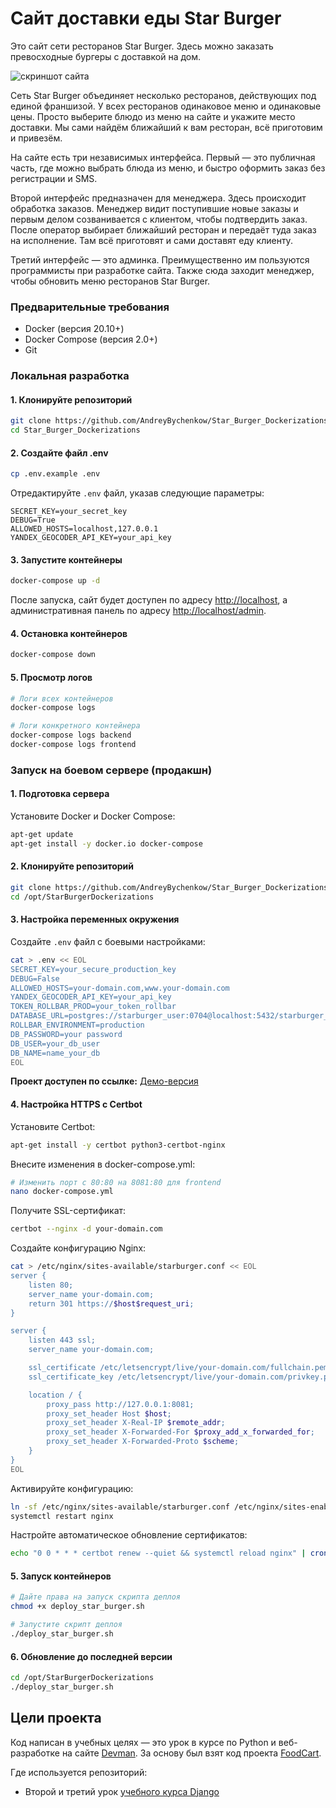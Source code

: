 # Сайт доставки еды Star Burger

Это сайт сети ресторанов Star Burger. Здесь можно заказать превосходные бургеры с доставкой на дом.

![скриншот сайта](https://dvmn.org/filer/canonical/1594651635/686/)

Сеть Star Burger объединяет несколько ресторанов, действующих под единой франшизой. У всех ресторанов одинаковое меню и одинаковые цены. Просто выберите блюдо из меню на сайте и укажите место доставки. Мы сами найдём ближайший к вам ресторан, всё приготовим и привезём.

На сайте есть три независимых интерфейса. Первый — это публичная часть, где можно выбрать блюда из меню, и быстро оформить заказ без регистрации и SMS.

Второй интерфейс предназначен для менеджера. Здесь происходит обработка заказов. Менеджер видит поступившие новые заказы и первым делом созванивается с клиентом, чтобы подтвердить заказ. После оператор выбирает ближайший ресторан и передаёт туда заказ на исполнение. Там всё приготовят и сами доставят еду клиенту.

Третий интерфейс — это админка. Преимущественно им пользуются программисты при разработке сайта. Также сюда заходит менеджер, чтобы обновить меню ресторанов Star Burger.



### Предварительные требования
- Docker (версия 20.10+)
- Docker Compose (версия 2.0+)
- Git

### Локальная разработка

#### 1. Клонируйте репозиторий
```bash
git clone https://github.com/AndreyBychenkow/Star_Burger_Dockerizations.git
cd Star_Burger_Dockerizations
```

#### 2. Создайте файл .env
```bash
cp .env.example .env
```

Отредактируйте `.env` файл, указав следующие параметры:
```
SECRET_KEY=your_secret_key
DEBUG=True
ALLOWED_HOSTS=localhost,127.0.0.1
YANDEX_GEOCODER_API_KEY=your_api_key
```

#### 3. Запустите контейнеры
```bash
docker-compose up -d
```

После запуска, сайт будет доступен по адресу [http://localhost](http://localhost), а административная панель по адресу [http://localhost/admin](http://localhost/admin).

#### 4. Остановка контейнеров
```bash
docker-compose down
```

#### 5. Просмотр логов
```bash
# Логи всех контейнеров
docker-compose logs

# Логи конкретного контейнера
docker-compose logs backend
docker-compose logs frontend
```

### Запуск на боевом сервере (продакшн)

#### 1. Подготовка сервера
Установите Docker и Docker Compose:
```bash
apt-get update
apt-get install -y docker.io docker-compose
```

#### 2. Клонируйте репозиторий
```bash
git clone https://github.com/AndreyBychenkow/Star_Burger_Dockerizations.git
cd /opt/StarBurgerDockerizations
```

#### 3. Настройка переменных окружения
Создайте `.env` файл с боевыми настройками:
```bash
cat > .env << EOL
SECRET_KEY=your_secure_production_key
DEBUG=False
ALLOWED_HOSTS=your-domain.com,www.your-domain.com
YANDEX_GEOCODER_API_KEY=your_api_key
TOKEN_ROLLBAR_PROD=your_token_rollbar
DATABASE_URL=postgres://starburger_user:0704@localhost:5432/starburger_dev
ROLLBAR_ENVIRONMENT=production
DB_PASSWORD=your password
DB_USER=your_db_user
DB_NAME=name_your_db
EOL
```

**Проект доступен по ссылке:** [Демо-версия](http://starburger.decebell.site)

#### 4. Настройка HTTPS с Certbot

Установите Certbot:
```bash
apt-get install -y certbot python3-certbot-nginx
```

Внесите изменения в docker-compose.yml:
```bash
# Изменить порт с 80:80 на 8081:80 для frontend
nano docker-compose.yml
```

Получите SSL-сертификат:
```bash
certbot --nginx -d your-domain.com
```

Создайте конфигурацию Nginx:
```bash
cat > /etc/nginx/sites-available/starburger.conf << EOL
server {
    listen 80;
    server_name your-domain.com;
    return 301 https://$host$request_uri;
}

server {
    listen 443 ssl;
    server_name your-domain.com;

    ssl_certificate /etc/letsencrypt/live/your-domain.com/fullchain.pem;
    ssl_certificate_key /etc/letsencrypt/live/your-domain.com/privkey.pem;

    location / {
        proxy_pass http://127.0.0.1:8081;
        proxy_set_header Host $host;
        proxy_set_header X-Real-IP $remote_addr;
        proxy_set_header X-Forwarded-For $proxy_add_x_forwarded_for;
        proxy_set_header X-Forwarded-Proto $scheme;
    }
}
EOL
```

Активируйте конфигурацию:
```bash
ln -sf /etc/nginx/sites-available/starburger.conf /etc/nginx/sites-enabled/
systemctl restart nginx
```

Настройте автоматическое обновление сертификатов:
```bash
echo "0 0 * * * certbot renew --quiet && systemctl reload nginx" | crontab -
```

#### 5. Запуск контейнеров
```bash
# Дайте права на запуск скрипта деплоя
chmod +x deploy_star_burger.sh

# Запустите скрипт деплоя
./deploy_star_burger.sh
```

#### 6. Обновление до последней версии
```bash
cd /opt/StarBurgerDockerizations
./deploy_star_burger.sh
```

## Цели проекта

Код написан в учебных целях — это урок в курсе по Python и веб-разработке на сайте [Devman](https://dvmn.org). За основу был взят код проекта [FoodCart](https://github.com/Saibharath79/FoodCart).

Где используется репозиторий:

- Второй и третий урок [учебного курса Django](https://dvmn.org/modules/django/)
